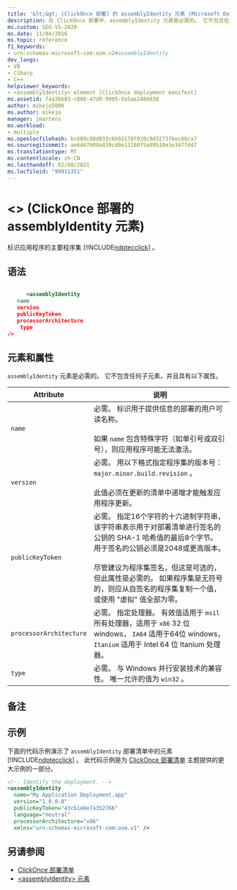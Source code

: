 ```yaml
---
title: '&lt;&gt; (ClickOnce 部署) 的 assemblyIdentity 元素 |Microsoft Docs'
description: 在 ClickOnce 部署中，assemblyIdentity 元素是必需的。 它不包含任何子元素，并且包含本文中所述的属性。
ms.custom: SEO-VS-2020
ms.date: 11/04/2016
ms.topic: reference
f1_keywords:
- urn:schemas-microsoft-com:asm.v2#assemblyIdentity
dev_langs:
- VB
- CSharp
- C++
helpviewer_keywords:
- <assemblyIdentity> element [ClickOnce deployment manifest]
ms.assetid: f4a3bb83-c800-47d0-9905-9a5ae2486838
author: mikejo5000
ms.author: mikejo
manager: jmartens
ms.workload:
- multiple
ms.openlocfilehash: bc689c80d033c6b92178f020c0d3273f6ec86ca7
ms.sourcegitcommit: ae6d47b09a439cd0e13180f5e89510e3e347fd47
ms.translationtype: MT
ms.contentlocale: zh-CN
ms.lasthandoff: 02/08/2021
ms.locfileid: "99911351"
---
```

# <a name="ltassemblyidentitygt-element-clickonce-deployment"></a>&lt;&gt; (ClickOnce 部署的 assemblyIdentity 元素) 
标识应用程序的主要程序集 [!INCLUDE[ndptecclick](../deployment/includes/ndptecclick_md.md)] 。

## <a name="syntax"></a>语法

```xml

      <assemblyIdentity  
   name 
   version
   publicKeyToken
   processorArchitecture
    type
/>
```

## <a name="elements-and-attributes"></a>元素和属性
 `assemblyIdentity` 元素是必需的。 它不包含任何子元素，并且具有以下属性。

|Attribute|说明|
|---------------|-----------------|
|`name`|必需。 标识用于提供信息的部署的用户可读名称。<br /><br /> 如果 `name` 包含特殊字符（如单引号或双引号），则应用程序可能无法激活。|
|`version`|必需。 用以下格式指定程序集的版本号： `major.minor.build.revision` 。<br /><br /> 此值必须在更新的清单中递增才能触发应用程序更新。|
|`publicKeyToken`|必需。 指定16个字符的十六进制字符串，该字符串表示用于对部署清单进行签名的公钥的 SHA-1 哈希值的最后8个字节。 用于签名的公钥必须是2048或更高版本。<br /><br /> 尽管建议为程序集签名，但这是可选的，但此属性是必需的。 如果程序集是无符号的，则应从自签名的程序集复制一个值，或使用 "虚拟" 值全部为零。|
|`processorArchitecture`|必需。 指定处理器。 有效值适用于 `msil` 所有处理器，适用于 `x86` 32 位 windows， `IA64` 适用于64位 windows， `Itanium` 适用于 Intel 64 位 Itanium 处理器。|
|`type`|必需。 与 Windows 并行安装技术的兼容性。 唯一允许的值为 `win32` 。|

## <a name="remarks"></a>备注

## <a name="example"></a>示例
 下面的代码示例演示了 `assemblyIdentity` 部署清单中的元素 [!INCLUDE[ndptecclick](../deployment/includes/ndptecclick_md.md)] 。 此代码示例是为 [ClickOnce 部署清单](../deployment/clickonce-deployment-manifest.md) 主题提供的更大示例的一部分。

```xml
<!-- Identify the deployment. -->
<assemblyIdentity
  name="My Application Deployment.app"
  version="1.0.0.0"
  publicKeyToken="43cb1e8e7a352766"
  language="neutral"
  processorArchitecture="x86"
  xmlns="urn:schemas-microsoft-com:asm.v1" />
```

## <a name="see-also"></a>另请参阅
- [ClickOnce 部署清单](../deployment/clickonce-deployment-manifest.md)
- [\<assemblyIdentity> 元素](../deployment/assemblyidentity-element-clickonce-application.md)